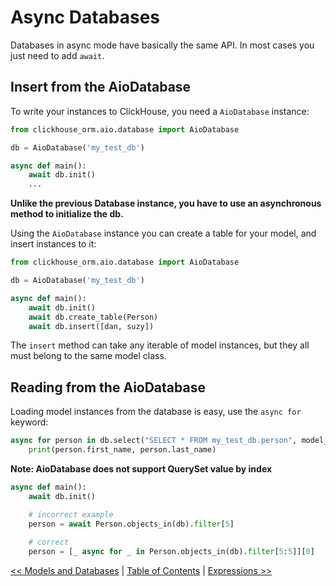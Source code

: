 Async Databases
====================

Databases in async mode have basically the same API. In most cases you just need to add `await`.

Insert from the AioDatabase
-------------------------

To write your instances to ClickHouse, you need a `AioDatabase` instance:

```python
from clickhouse_orm.aio.database import AioDatabase

db = AioDatabase('my_test_db')

async def main():
    await db.init()
    ...
```

**Unlike the previous Database instance, you have to use an asynchronous method to initialize the db.**


Using the `AioDatabase` instance you can create a table for your model, and insert instances to it:
```python
from clickhouse_orm.aio.database import AioDatabase

db = AioDatabase('my_test_db')

async def main():
    await db.init()
    await db.create_table(Person)
    await db.insert([dan, suzy])
```

The `insert` method can take any iterable of model instances, but they all must belong to the same model class.

Reading from the AioDatabase
-------------------------

Loading model instances from the database is easy, use the `async for` keyword:
```python
async for person in db.select("SELECT * FROM my_test_db.person", model_class=Person):
    print(person.first_name, person.last_name)
```
**Note: AioDatabase does not support QuerySet value by index**

```python
async def main():
    await db.init()

    # incorrect example
    person = await Person.objects_in(db).filter[5]
    
    # correct
    person = [_ async for _ in Person.objects_in(db).filter[5:5]][0]
```


[<< Models and Databases](models_and_databases.md) | [Table of Contents](toc.md) | [Expressions >>](expressions.md)